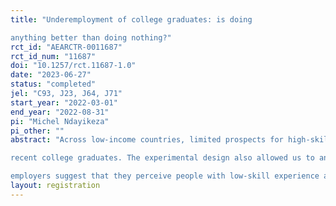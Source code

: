 ```yaml
---
title: "Underemployment of college graduates: is doing
anything better than doing nothing?"
rct_id: "AEARCTR-0011687"
rct_id_num: "11687"
doi: "10.1257/rct.11687-1.0"
date: "2023-06-27"
status: "completed"
jel: "C93, J23, J64, J71"
start_year: "2022-03-01"
end_year: "2022-08-31"
pi: "Michel Ndayikeza"
pi_other: ""
abstract: "Across low-income countries, limited prospects for high-skill employment and poverty push numerous college graduates into jobs which do not require a college degree. These types of experiences may be advantageous or detracting for the new graduates. In order to examine this issue, we conducted a field experiment in Burundi which elicited preferences of employers with respect to low-skill job experience of
recent college graduates. The experimental design also allowed us to analyze gender discrimination in hiring. The experiment was supplemented with an employers’ survey that aimed to investigate the underlying mechanisms at play. Results indicate that mentioning a low-skill experience on a resume increases the hiring interest of employers on average. Furthermore, the empirical evidence points to the stochastic dominance of a job search strategy that incorporates the signaling of low-skill experience in comparison to presenting a resume devoid of any experience at all. We do not find evidence of gender discrimination at the initial stage of the hiring process. Interviews with
employers suggest that they perceive people with low-skill experience as persevering, hardworking and disciplined rather than persons facing financial difficulties or less competent compared to their classmates. Based on the study’s results, recent graduates should be advised to consider taking up low-skill jobs while waiting for opportunities matching their qualifications, and to signal such experiences to potential employers."
layout: registration
---
```


